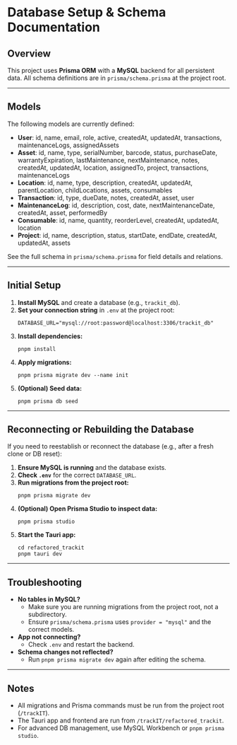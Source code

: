 # Database Setup & Schema Documentation

## Overview
This project uses **Prisma ORM** with a **MySQL** backend for all persistent data. All schema definitions are in `prisma/schema.prisma` at the project root.

---

## Models
The following models are currently defined:
- **User**: id, name, email, role, active, createdAt, updatedAt, transactions, maintenanceLogs, assignedAssets
- **Asset**: id, name, type, serialNumber, barcode, status, purchaseDate, warrantyExpiration, lastMaintenance, nextMaintenance, notes, createdAt, updatedAt, location, assignedTo, project, transactions, maintenanceLogs
- **Location**: id, name, type, description, createdAt, updatedAt, parentLocation, childLocations, assets, consumables
- **Transaction**: id, type, dueDate, notes, createdAt, asset, user
- **MaintenanceLog**: id, description, cost, date, nextMaintenanceDate, createdAt, asset, performedBy
- **Consumable**: id, name, quantity, reorderLevel, createdAt, updatedAt, location
- **Project**: id, name, description, status, startDate, endDate, createdAt, updatedAt, assets

See the full schema in `prisma/schema.prisma` for field details and relations.

---

## Initial Setup
1. **Install MySQL** and create a database (e.g., `trackit_db`).
2. **Set your connection string** in `.env` at the project root:
   ```
   DATABASE_URL="mysql://root:password@localhost:3306/trackit_db"
   ```
3. **Install dependencies:**
   ```
   pnpm install
   ```
4. **Apply migrations:**
   ```
   pnpm prisma migrate dev --name init
   ```
5. **(Optional) Seed data:**
   ```
   pnpm prisma db seed
   ```

---

## Reconnecting or Rebuilding the Database
If you need to reestablish or reconnect the database (e.g., after a fresh clone or DB reset):

1. **Ensure MySQL is running** and the database exists.
2. **Check `.env`** for the correct `DATABASE_URL`.
3. **Run migrations from the project root:**
   ```
   pnpm prisma migrate dev
   ```
4. **(Optional) Open Prisma Studio to inspect data:**
   ```
   pnpm prisma studio
   ```
5. **Start the Tauri app:**
   ```
   cd refactored_trackit
   pnpm tauri dev
   ```

---

## Troubleshooting
- **No tables in MySQL?**
  - Make sure you are running migrations from the project root, not a subdirectory.
  - Ensure `prisma/schema.prisma` uses `provider = "mysql"` and the correct models.
- **App not connecting?**
  - Check `.env` and restart the backend.
- **Schema changes not reflected?**
  - Run `pnpm prisma migrate dev` again after editing the schema.

---

## Notes
- All migrations and Prisma commands must be run from the project root (`/trackIT`).
- The Tauri app and frontend are run from `/trackIT/refactored_trackit`.
- For advanced DB management, use MySQL Workbench or `pnpm prisma studio`. 